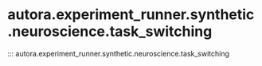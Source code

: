 # autora.experiment\_runner.synthetic.neuroscience.task\_switching

::: autora.experiment_runner.synthetic.neuroscience.task_switching